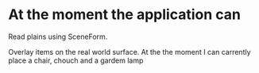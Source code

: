 # At the moment the application can 
Read plains using SceneForm.

Overlay items on the real world surface. At the the moment I can carrently place a chair, chouch and a gardem lamp

